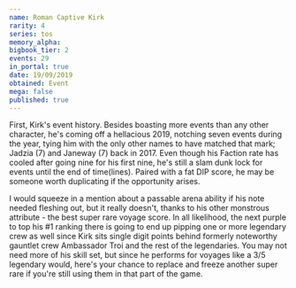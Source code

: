```yaml
---
name: Roman Captive Kirk
rarity: 4
series: tos
memory_alpha:
bigbook_tier: 2
events: 29
in_portal: true
date: 19/09/2019
obtained: Event
mega: false
published: true
---
```


First, Kirk's event history. Besides boasting more events than any other character, he's coming off a hellacious 2019, notching seven events during the year, tying him with the only other names to have matched that mark; Jadzia (7) and Janeway (7) back in 2017. Even though his Faction rate has cooled after going nine for his first nine, he's still a slam dunk lock for events until the end of time(lines). Paired with a fat DIP score, he may be someone worth duplicating if the opportunity arises.

I would squeeze in a mention about a passable arena ability if his note needed fleshing out, but it really doesn't, thanks to his other monstrous attribute - the best super rare voyage score. In all likelihood, the next purple to top his #1 ranking there is going to end up pipping one or more legendary crew as well since Kirk sits single digit points behind formerly noteworthy gauntlet crew Ambassador Troi and the rest of the legendaries. You may not need more of his skill set, but since he performs for voyages like a 3/5 legendary would, here's your chance to replace and freeze another super rare if you're still using them in that part of the game.
